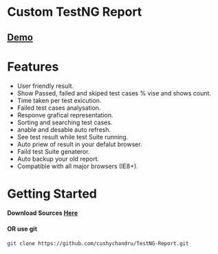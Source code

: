 # Custom TestNG Report 
 
## [Demo](https://rawgit.com/cushychandru/TestNG-Report/master/Report%20Example/Report/Report.html)



# Features

- User friendly result.
- Show Passed, failed and skiped test cases % vise and shows count.
- Time taken per test exicution.
- Failed test cases analysation.
- Responve grafical representation.
- Sorting and searching test cases.
- anable and desable auto refresh.
- See test result while test Suite running.
- Auto priew of result in your defalut browser.
- Faild test Suite genateror.
- Auto backup your old report.
- Compatible with all major browsers (IE8+).

# Getting Started


#### Download Sources [Here](https://github.com/cushychandru/TestNG-Report/zipball/master)

#### OR use git

```bash
git clone https://github.com/cushychandru/TestNG-Report.git
```
